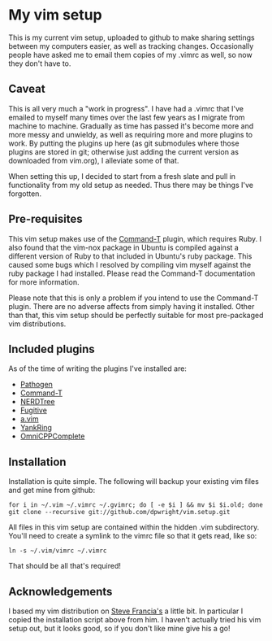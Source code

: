 # My vim setup

This is my current vim setup, uploaded to github to make sharing settings
between my computers easier, as well as tracking changes.  Occasionally people
have asked me to email them copies of my .vimrc as well, so now they don't have
to.

## Caveat

This is all very much a "work in progress".  I have had a .vimrc that I've
emailed to myself many times over the last few years as I migrate from machine
to machine.  Gradually as time has passed it's become more and more messy and
unwieldy, as well as requiring more and more plugins to work.  By putting the
plugins up here (as git submodules where those plugins are stored in git;
otherwise just adding the current version as downloaded from vim.org), I
alleviate some of that.

When setting this up, I decided to start from a fresh slate and pull in
functionality from my old setup as needed.  Thus there may be things I've
forgotten.

## Pre-requisites

This vim setup makes use of the
[Command-T](https://github.com/wincent/Command-T) plugin, which requires Ruby.
I also found that the vim-nox package in Ubuntu is compiled against a different
version of Ruby to that included in Ubuntu's ruby package.  This caused some
bugs which I resolved by compiling vim myself against the ruby package I had
installed.  Please read the Command-T documentation for more information.

Please note that this is only a problem if you intend to use the Command-T
plugin.  There are no adverse affects from simply having it installed.  Other
than that, this vim setup should be perfectly suitable for most pre-packaged vim
distributions.

## Included plugins

As of the time of writing the plugins I've installed are:
 
* [Pathogen](https://github.com/tpope/vim-pathogen)
* [Command-T](https://github.com/wincent/Command-T)
* [NERDTree](http://github.com/scrooloose/nerdtree)
* [Fugitive](http://github.com/tpope/vim-fugitive)
* [a.vim](http://www.vim.org/scripts/script.php?script_id=31)
* [YankRing](http://www.vim.org/scripts/script.php?script_id=1234)
* [OmniCPPComplete](http://www.vim.org/scripts/script.php?script_id=1520)

## Installation

Installation is quite simple.  The following will backup your existing vim files
and get mine from github:

    for i in ~/.vim ~/.vimrc ~/.gvimrc; do [ -e $i ] && mv $i $i.old; done
    git clone --recursive git://github.com/dpwright/vim.setup.git 

All files in this vim setup are contained within the hidden .vim subdirectory.
You'll need to create a symlink to the vimrc file so that it gets read, like so:

    ln -s ~/.vim/vimrc ~/.vimrc

That should be all that's required!

## Acknowledgements

I based my vim distribution on [Steve
Francia's](https://github.com/spf13/spf13-vim) a little bit.  In particular I
copied the installation script above from him.  I haven't actually tried his vim
setup out, but it looks good, so if you don't like mine give his a go!

